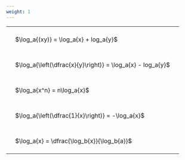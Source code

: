```yaml
---
weight: 1
---
```


<style type="text/css">
#T_bad09 th.col_heading {
  text-align: left;
  font-size: 1em;
}
#T_bad09 td {
  text-align: left;
  font-size: 1em;
  padding: 1.5em;
}
</style>
<table id="T_bad09">
  <thead>
  </thead>
  <tbody>
    <tr>
      <td id="T_bad09_row0_col0" class="data row0 col0" >$\log_a{(xy)} = \log_a{x} + log_a{y}$</td>
    </tr>
    <tr>
      <td id="T_bad09_row1_col0" class="data row1 col0" >$\log_a{\left(\dfrac{x}{y}\right)} = \log_a{x} - log_a{y}$</td>
    </tr>
    <tr>
      <td id="T_bad09_row2_col0" class="data row2 col0" >$\log_a{x^n} = n\log_a{x}$</td>
    </tr>
    <tr>
      <td id="T_bad09_row3_col0" class="data row3 col0" >$\log_a{\left(\dfrac{1}{x}\right)} = -\log_a{x}$</td>
    </tr>
    <tr>
      <td id="T_bad09_row4_col0" class="data row4 col0" >$\log_a{x} = \dfrac{\log_b{x}}{\log_b{a}}$</td>
    </tr>
  </tbody>
</table>
